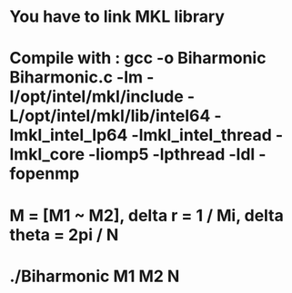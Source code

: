 # You have to link MKL library
# Compile with : gcc -o Biharmonic Biharmonic.c -lm -I/opt/intel/mkl/include -L/opt/intel/mkl/lib/intel64 -lmkl_intel_lp64 -lmkl_intel_thread -lmkl_core -liomp5 -lpthread -ldl -fopenmp
# M = [M1 ~ M2], delta r = 1 / Mi, delta theta = 2pi / N
# ./Biharmonic M1 M2 N